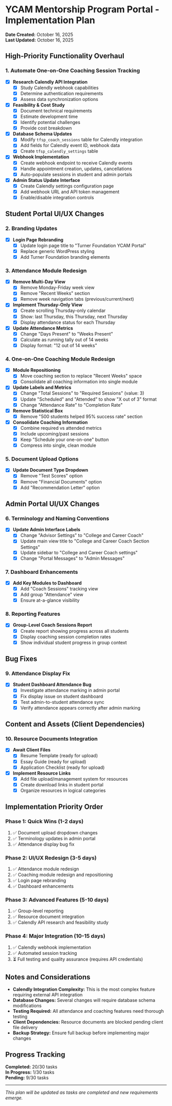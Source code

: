 # YCAM Mentorship Program Portal - Implementation Plan
**Date Created:** October 16, 2025  
**Last Updated:** October 16, 2025

## High-Priority Functionality Overhaul

### 1. Automate One-on-One Coaching Session Tracking
- [x] **Research Calendly API Integration**
  - [x] Study Calendly webhook capabilities
  - [x] Determine authentication requirements
  - [x] Assess data synchronization options
- [x] **Feasibility & Cost Study**
  - [x] Document technical requirements
  - [x] Estimate development time
  - [x] Identify potential challenges
  - [x] Provide cost breakdown
- [x] **Database Schema Updates**
  - [x] Modify `tfsp_coach_sessions` table for Calendly integration
  - [x] Add fields for Calendly event ID, webhook data
  - [x] Create `tfsp_calendly_settings` table
- [x] **Webhook Implementation**
  - [x] Create webhook endpoint to receive Calendly events
  - [x] Handle appointment creation, updates, cancellations
  - [x] Auto-populate sessions in student and admin portals
- [x] **Admin Status Update Interface**
  - [x] Create Calendly settings configuration page
  - [x] Add webhook URL and API token management
  - [x] Enable/disable integration controls

## Student Portal UI/UX Changes

### 2. Branding Updates
- [x] **Login Page Rebranding**
  - [x] Update login page title to "Turner Foundation YCAM Portal"
  - [x] Replace generic WordPress styling
  - [x] Add Turner Foundation branding elements

### 3. Attendance Module Redesign
- [x] **Remove Multi-Day View**
  - [x] Remove Monday-Friday week view
  - [x] Remove "Recent Weeks" section
  - [x] Remove week navigation tabs (previous/current/next)
- [x] **Implement Thursday-Only View**
  - [x] Create scrolling Thursday-only calendar
  - [x] Show: last Thursday, this Thursday, next Thursday
  - [x] Display attendance status for each Thursday
- [x] **Update Attendance Metrics**
  - [x] Change "Days Present" to "Weeks Present"
  - [x] Calculate as running tally out of 14 weeks
  - [x] Display format: "12 out of 14 weeks"

### 4. One-on-One Coaching Module Redesign
- [x] **Module Repositioning**
  - [x] Move coaching section to replace "Recent Weeks" space
  - [x] Consolidate all coaching information into single module
- [x] **Update Labels and Metrics**
  - [x] Change "Total Sessions" to "Required Sessions" (value: 3)
  - [x] Update "Scheduled" and "Attended" to show "X out of 3" format
  - [x] Change "Attendance Rate" to "Completion Rate"
- [x] **Remove Statistical Box**
  - [x] Remove "500 students helped 95% success rate" section
- [x] **Consolidate Coaching Information**
  - [x] Combine required vs attended metrics
  - [x] Include upcoming/past sessions
  - [x] Keep "Schedule your one-on-one" button
  - [x] Compress into single, clean module

### 5. Document Upload Options
- [x] **Update Document Type Dropdown**
  - [x] Remove "Test Scores" option
  - [x] Remove "Financial Documents" option
  - [x] Add "Recommendation Letter" option

## Admin Portal UI/UX Changes

### 6. Terminology and Naming Conventions
- [x] **Update Admin Interface Labels**
  - [x] Change "Advisor Settings" to "College and Career Coach"
  - [x] Update main view title to "College and Career Coach Section Settings"
  - [x] Update sidebar to "College and Career Coach settings"
  - [x] Change "Portal Messages" to "Admin Messages"

### 7. Dashboard Enhancements
- [x] **Add Key Modules to Dashboard**
  - [x] Add "Coach Sessions" tracking view
  - [x] Add group "Attendance" view
  - [x] Ensure at-a-glance visibility

### 8. Reporting Features
- [x] **Group-Level Coach Sessions Report**
  - [x] Create report showing progress across all students
  - [x] Display coaching session completion rates
  - [x] Show individual student progress in group context

## Bug Fixes

### 9. Attendance Display Fix
- [x] **Student Dashboard Attendance Bug**
  - [x] Investigate attendance marking in admin portal
  - [x] Fix display issue on student dashboard
  - [x] Test admin-to-student attendance sync
  - [x] Verify attendance appears correctly after admin marking

## Content and Assets (Client Dependencies)

### 10. Resource Documents Integration
- [x] **Await Client Files**
  - [x] Resume Template (ready for upload)
  - [x] Essay Guide (ready for upload)
  - [x] Application Checklist (ready for upload)
- [x] **Implement Resource Links**
  - [x] Add file upload/management system for resources
  - [x] Create download links in student portal
  - [x] Organize resources in logical categories

## Implementation Priority Order

### Phase 1: Quick Wins (1-2 days)
1. ✅ Document upload dropdown changes
2. ✅ Terminology updates in admin portal
3. ✅ Attendance display bug fix

### Phase 2: UI/UX Redesign (3-5 days)
1. ✅ Attendance module redesign
2. ✅ Coaching module redesign and repositioning
3. ✅ Login page rebranding
4. ✅ Dashboard enhancements

### Phase 3: Advanced Features (5-10 days)
1. ✅ Group-level reporting
2. ✅ Resource document integration
3. ✅ Calendly API research and feasibility study

### Phase 4: Major Integration (10-15 days)
1. ✅ Calendly webhook implementation
2. ✅ Automated session tracking
3. ⏳ Full testing and quality assurance (requires API credentials)

## Notes and Considerations

- **Calendly Integration Complexity:** This is the most complex feature requiring external API integration
- **Database Changes:** Several changes will require database schema modifications
- **Testing Required:** All attendance and coaching features need thorough testing
- **Client Dependencies:** Resource documents are blocked pending client file delivery
- **Backup Strategy:** Ensure full backup before implementing major changes

## Progress Tracking

**Completed:** 20/30 tasks  
**In Progress:** 1/30 tasks  
**Pending:** 9/30 tasks  

---
*This plan will be updated as tasks are completed and new requirements emerge.*
